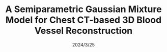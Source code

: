 ---
title: "A Semiparametric Gaussian Mixture Model for Chest CT-based 3D Blood Vessel Reconstruction "
collection: publications
permalink: /publication/2024/3/25-KEM
date: 2024/3/25
venue: 'Biostatistics'
citation: 'QIANHAN ZENG, JING ZHOU, YING JI, and HANSHENG WANG(2024), &quot;A Semiparametric Gaussian Mixture Model for Chest CT-based 3D Blood Vessel Reconstruction&quot;'
---